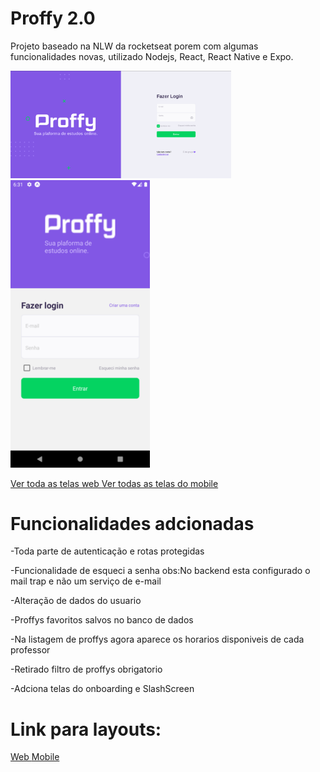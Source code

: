 # Proffy 2.0
Projeto baseado na NLW da rocketseat porem com algumas funcionalidades novas, utilizado Nodejs, React, React Native e Expo. 
<p >
<img src='.github/login.png' width='70%' />
<img src='.github/loginMobile.png' />
</p>
<a href='https://github.com/gustavo99g/Proffy-2.0-NLW-2/tree/master/web'  target='_blank'>Ver toda as telas web </a>
<a href='https://github.com/gustavo99g/Proffy-2.0-NLW-2/tree/master/mobile'  target='_blank'>Ver todas as telas do mobile </a>

# Funcionalidades adcionadas
<p>-Toda parte de autenticação e rotas protegidas </p>
<p>-Funcionalidade de esqueci a senha  obs:No backend esta configurado o mail trap e não um serviço de e-mail</p>
<p>-Alteração de dados do usuario </p>
<p>-Proffys favoritos salvos no banco de dados </p>
<p>-Na listagem de proffys agora aparece os horarios disponiveis de cada professor </p>
<p>-Retirado filtro de proffys obrigatorio </p>
<p>-Adciona telas do onboarding e SlashScreen </p>

# Link para layouts:
<a href='https://www.figma.com/file/Agvethfp7FANyXDDU3LUfd/Proffy-Web-2.0'  target='_blank'>Web </a>
<a href='https://www.figma.com/file/txLoispZCXMeKWlNEcmxjY/Proffy-Mobile-2.0-(Copy)' target='_blank'> Mobile </a>
